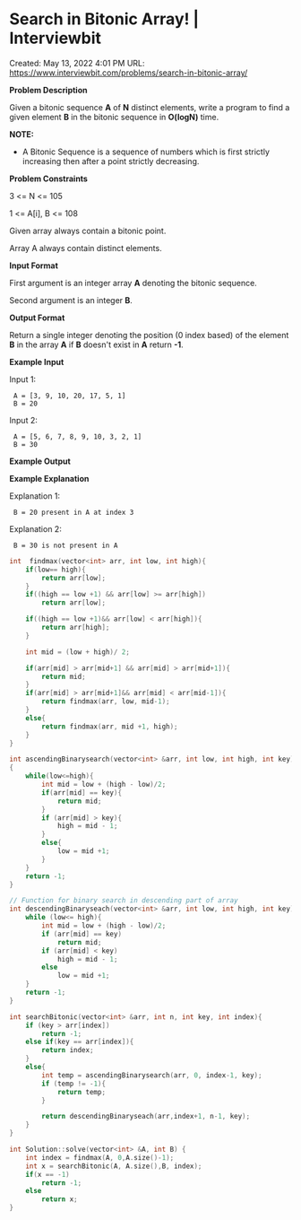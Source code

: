# Search in Bitonic Array! | Interviewbit

Created: May 13, 2022 4:01 PM
URL: https://www.interviewbit.com/problems/search-in-bitonic-array/

**Problem Description**

Given a bitonic sequence **A** of **N** distinct elements, write a program to find a given element **B** in the bitonic sequence in **O(logN)** time.

**NOTE:**

- A Bitonic Sequence is a sequence of numbers which is first strictly increasing then after a point strictly decreasing.

**Problem Constraints**

3 <= N <= 105

1 <= A[i], B <= 108

Given array always contain a bitonic point.

Array A always contain distinct elements.

**Input Format**

First argument is an integer array **A** denoting the bitonic sequence.

Second argument is an integer **B**.

**Output Format**

Return a single integer denoting the position (0 index based) of the element **B** in the array **A** if **B** doesn't exist in **A** return **-1**.

**Example Input**

Input 1:

```
 A = [3, 9, 10, 20, 17, 5, 1]
 B = 20

```

Input 2:

```
 A = [5, 6, 7, 8, 9, 10, 3, 2, 1]
 B = 30

```

**Example Output**

**Example Explanation**

Explanation 1:

```
 B = 20 present in A at index 3

```

Explanation 2:

```
 B = 30 is not present in A

```

```cpp
int  findmax(vector<int> arr, int low, int high){
    if(low== high){
        return arr[low];
    }
    if((high == low +1) && arr[low] >= arr[high])
        return arr[low];

    if((high == low +1)&& arr[low] < arr[high]){
        return arr[high];
    }

    int mid = (low + high)/ 2;

    if(arr[mid] > arr[mid+1] && arr[mid] > arr[mid+1]){
        return mid;
    }
    if(arr[mid] > arr[mid+1]&& arr[mid] < arr[mid-1]){
        return findmax(arr, low, mid-1);
    }
    else{
        return findmax(arr, mid +1, high);
    }
}

int ascendingBinarysearch(vector<int> &arr, int low, int high, int key)
{
    while(low<=high){
        int mid = low + (high - low)/2;
        if(arr[mid] == key){
            return mid;
        }
        if (arr[mid] > key){
            high = mid - 1;
        }
        else{
            low = mid +1;
        }
    }
    return -1;
}

// Function for binary search in descending part of array
int descendingBinaryseach(vector<int> &arr, int low, int high, int key){
    while (low<= high){
        int mid = low + (high - low)/2;
        if (arr[mid] == key)
            return mid;
        if (arr[mid] < key)
            high = mid - 1;
        else
            low = mid +1;
    }
    return -1;
}

int searchBitonic(vector<int> &arr, int n, int key, int index){
    if (key > arr[index])
        return -1;
    else if(key == arr[index]){
        return index;
    }
    else{
        int temp = ascendingBinarysearch(arr, 0, index-1, key);
        if (temp != -1){
            return temp;
        }

        return descendingBinaryseach(arr,index+1, n-1, key);
    }
}

int Solution::solve(vector<int> &A, int B) {
    int index = findmax(A, 0,A.size()-1);
    int x = searchBitonic(A, A.size(),B, index);
    if(x == -1)
        return -1;
    else
        return x;
}
```